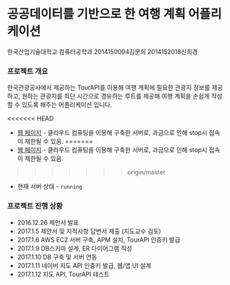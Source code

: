 ﻿# 공공데이터를 기반으로 한 여행 계획 어플리케이션 

한국산업기술대학교 컴퓨터공학과
2014150004김문희 2014152018신희경

### 프로젝트 개요

한국관광공사에서 제공하는 TourAPI를 이용해 여행 계획에 필요한 관광지 정보를 제공하고,
원하는 관광지를 최단 시간으로 경유하는 루트를 제공해 여행 계획을 손쉽게 작성할 수 있도록 해주는
어플리케이션 입니다.

<<<<<<< HEAD
* [웹 페이지](https://52.79.131.13:8080) - 클라우드 컴퓨팅을 이용해 구축한 서버로, 과금으로 인해 stop시 접속이 제한될 수 있음.
=======
* [웹 페이지](http://52.79.131.13:8080) - 클라우드 컴퓨팅을 이용해 구축한 서버로, 과금으로 인해 stop시 접속이 제한될 수 있음.
>>>>>>> origin/master
* 현재 서버 상태 - `running`

### 프로젝트 진행 상황

* 2016.12.26	제안서 발표
* 2017.1.5	제안서 및 지적사항 답변서 제출 (지도교수 검토)
* 2017.1.6	AWS EC2 서버 구축, APM 설치, TourAPI 인증키 발급
* 2017.1.9	DB스키마 설계, ER 다이어그램 작성
* 2017.1.10	DB 구축 및 서버 연동
* 2017.1.11	네이버 지도 API 인증키 발급, 웹/앱 UI 설계
* 2017.1.12	지도 API, TourAPI 테스트
